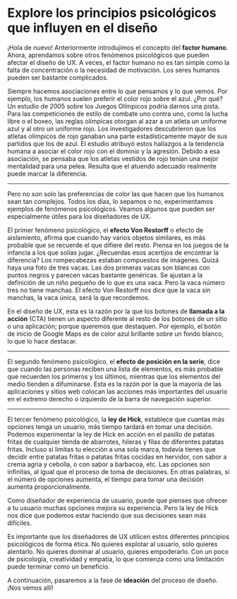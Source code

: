 # Explore los principios psicológicos que influyen en el diseño

¡Hola de nuevo! Anteriormente introdujimos el concepto del **factor humano**. Ahora, aprendamos sobre otros fenómenos psicológicos que pueden afectar el diseño de UX. A veces, el factor humano no es tan simple como la falta de concentración o la necesidad de motivación. Los seres humanos pueden ser bastante complicados.

Siempre hacemos asociaciones entre lo que pensamos y lo que vemos. Por ejemplo, los humanos suelen preferir el color rojo sobre el azul. ¿Por qué? Un estudio de 2005 sobre los Juegos Olímpicos podría darnos una pista. Para las competiciones de estilo de combate uno contra uno, como la lucha libre o el boxeo, las reglas olímpicas otorgan al azar a un atleta un uniforme azul y al otro un uniforme rojo. Los investigadores descubrieron que los atletas olímpicos de rojo ganaban una parte estadísticamente mayor de sus partidos que los de azul. El estudio atribuyó estos hallazgos a la tendencia humana a asociar el color rojo con el dominio y la agresión. Debido a esa asociación, se pensaba que los atletas vestidos de rojo tenían una mejor mentalidad para una pelea. Resulta que el atuendo adecuado realmente puede marcar la diferencia.

---

Pero no son solo las preferencias de color las que hacen que los humanos sean tan complejos. Todos los días, lo sepamos o no, experimentamos ejemplos de fenómenos psicológicos. Veamos algunos que pueden ser especialmente útiles para los diseñadores de UX.

El primer fenómeno psicológico, el **efecto Von Restorff** o efecto de aislamiento, afirma que cuando hay varios objetos similares, es más probable que se recuerde el que difiere del resto. Piensa en los juegos de la infancia a los que solías jugar. ¿Recuerdas esos acertijos de encontrar la diferencia? Los rompecabezas estaban compuestos de imágenes. Quizá haya una foto de tres vacas. Las dos primeras vacas son blancas con puntos negros y parecen vacas bastante genéricas. Se ajustan a la definición de un niño pequeño de lo que es una vaca. Pero la vaca número tres no tiene manchas. El efecto Von Restorff nos dice que la vaca sin manchas, la vaca única, será la que recordemos.

En el diseño de UX, esta es la razón por la que los botones de **llamada a la acción** (CTA) tienen un aspecto diferente al resto de los botones de un sitio o una aplicación; porque queremos que destaquen. Por ejemplo, el botón de inicio de Google Maps es de color azul brillante sobre un fondo blanco, lo que lo hace destacar.

---

El segundo fenómeno psicológico, el **efecto de posición en la serie**, dice que cuando las personas reciben una lista de elementos, es más probable que recuerden los primeros y los últimos, mientras que los elementos del medio tienden a difuminarse. Esta es la razón por la que la mayoría de las aplicaciones y sitios web colocan las acciones más importantes del usuario en el extremo derecho o izquierdo de la barra de navegación superior.

---

El tercer fenómeno psicológico, la **ley de Hick**, establece que cuantas más opciones tenga un usuario, más tiempo tardará en tomar una decisión. Podemos experimentar la ley de Hick en acción en el pasillo de patatas fritas de cualquier tienda de abarrotes, hileras y filas de diferentes patatas fritas. Incluso si limitas tu elección a una sola marca, todavía tienes que decidir entre patatas fritas o patatas fritas cocidas en hervidor, con sabor a crema agria y cebolla, o con sabor a barbacoa, etc. Las opciones son infinitas, al igual que el proceso de toma de decisiones. En otras palabras, si el número de opciones aumenta, el tiempo para tomar una decisión aumenta proporcionalmente.

Como diseñador de experiencia de usuario, puede que pienses que ofrecer a tu usuario muchas opciones mejora su experiencia. Pero la ley de Hick nos dice que podemos estar haciendo que sus decisiones sean más difíciles.

Es importante que los diseñadores de UX utilicen estos diferentes principios psicológicos de forma ética. No quieres explotar al usuario, solo quieres alentarlo. No quieres dominar al usuario, quieres empoderarlo. Con un poco de psicología, creatividad y empatía, lo que comienza como una limitación puede terminar como un beneficio.

A continuación, pasaremos a la fase de **ideación** del proceso de diseño. ¡Nos vemos allí!
